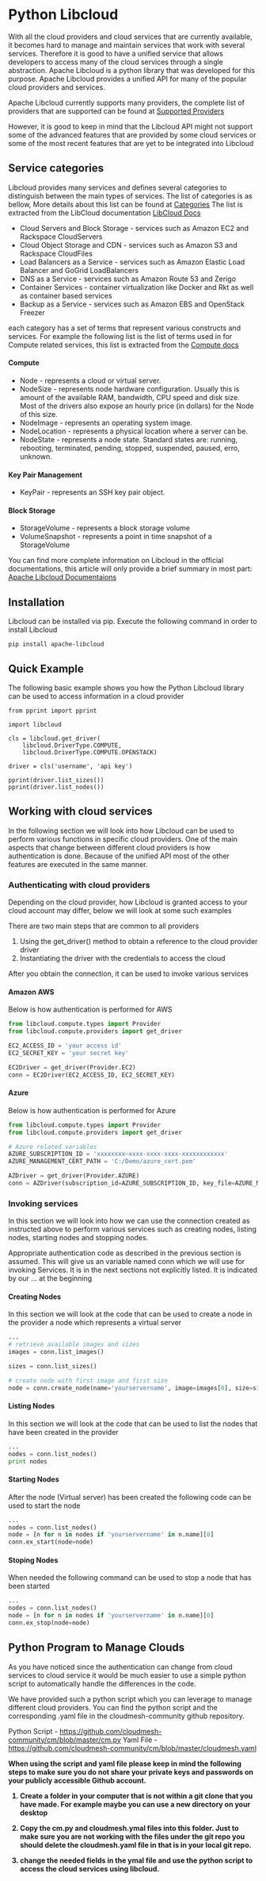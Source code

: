 # Python Libcloud
With all the cloud providers and cloud services that are currently 
available, it becomes hard to manage and maintain services that work 
with several services. Therefore it is good to have a unified service 
that allows developers to access many of the cloud services through a 
single abstraction. Apache Libcloud is a python library that was 
developed for this purpose. Apache Libcloud provides a unified API for 
many of the popular cloud providers and services.
 
 
Apache Libcloud currently supports many providers, the complete list of 
providers that are supported can be found at [Supported Providers](https://libcloud.readthedocs.io/en/latest/supported_providers.html)
 
However, it is good to keep in mind that the Libcloud API might not
support some of the advanced features that are provided by some cloud 
services or some of the most recent features that are yet to be 
integrated into Libcloud

## Service categories

Libcloud provides many services and defines several categories to 
distinguish between the main types of services. The list of categories 
is as bellow, More details about this list can be found at [Categories](https://libcloud.readthedocs.io/en/latest/index.html)
The list is extracted from the LibCloud documentation [LibCloud Docs](https://libcloud.readthedocs.io/en/latest/index.html)

* Cloud Servers and Block Storage - services such as Amazon EC2 and 
Rackspace CloudServers
* Cloud Object Storage and CDN - services such as Amazon S3 and 
Rackspace CloudFiles
* Load Balancers as a Service - services such as Amazon Elastic 
Load Balancer and GoGrid LoadBalancers
* DNS as a Service - services such as Amazon Route 53 and Zerigo
* Container Services - container virtualization like Docker and Rkt 
as well as container based services
* Backup as a Service - services such as Amazon EBS and OpenStack Freezer

each category has a set of terms that represent various constructs and
services. For example the following list is the list of terms used in
for Compute related services, this list is extracted from the [Compute docs](https://libcloud.readthedocs.io/en/latest/compute/index.html)

#### Compute

* Node - represents a cloud or virtual server.
* NodeSize - represents node hardware configuration. Usually this is
 amount of the available RAM, bandwidth, CPU speed and disk size. 
 Most of the drivers also expose an hourly price (in dollars) for 
 the Node of this size.
* NodeImage - represents an operating system image.
* NodeLocation - represents a physical location where a server can be.
* NodeState - represents a node state. Standard states are: running, 
rebooting, terminated, pending, stopped, suspended, paused, erro, unknown.

#### Key Pair Management
* KeyPair - represents an SSH key pair object.

#### Block Storage

* StorageVolume - represents a block storage volume
* VolumeSnapshot - represents a point in time snapshot of a StorageVolume

You can find more complete information on Libcloud in the official 
documentations, this article will only provide a brief summary in most 
part: [Apache Libcloud Documentaions](https://libcloud.readthedocs.io/en/latest/index.html)

## Installation

Libcloud can be installed via pip. Execute the following command in order
to install Libcloud

```console
pip install apache-libcloud
```

## Quick Example

The following basic example shows you how the Python Libcloud library
can be used to access information in a cloud provider

```code
from pprint import pprint

import libcloud

cls = libcloud.get_driver(
    libcloud.DriverType.COMPUTE,
    libcloud.DriverType.COMPUTE.OPENSTACK)

driver = cls('username', 'api key')

pprint(driver.list_sizes())
pprint(driver.list_nodes())
```

## Working with cloud services
In the following section we will look into how Libcloud can be used to
perform various functions in specific cloud providers. One of the main 
aspects that change between different cloud providers is how authentication
is done. Because of the unified API most of the other features are
executed in the same manner.

### Authenticating with cloud providers
Depending on the cloud provider, how Libcloud is granted access to your
cloud account may differ, below we will look at some such examples

There are two main steps that are common to all providers

1. Using the get_driver() method to obtain a reference to the cloud 
provider driver
2. Instantiating the driver with the credentials to access the cloud

After you obtain the connection, it can be used to invoke various services



#### Amazon AWS
Below is how authentication is performed for AWS 

```Python
from libcloud.compute.types import Provider
from libcloud.compute.providers import get_driver

EC2_ACCESS_ID = 'your access id'
EC2_SECRET_KEY = 'your secret key'

EC2Driver = get_driver(Provider.EC2)
conn = EC2Driver(EC2_ACCESS_ID, EC2_SECRET_KEY)
```

#### Azure
Below is how authentication is performed for Azure 

```Python
from libcloud.compute.types import Provider
from libcloud.compute.providers import get_driver

# Azure related variables
AZURE_SUBSCRIPTION_ID = 'xxxxxxxx–xxxx-xxxx-xxxx-xxxxxxxxxxxx'
AZURE_MANAGEMENT_CERT_PATH = 'C:/Demo/azure_cert.pem'

AZDriver = get_driver(Provider.AZURE)
conn = AZDriver(subscription_id=AZURE_SUBSCRIPTION_ID, key_file=AZURE_MANAGEMENT_CERT_PATH)
``` 

### Invoking services
 
In this section we will look into how we can use the connection created
as instructed above to perform various services such as creating nodes,
listing nodes, starting nodes and stopping nodes.

Appropriate authentication code as described in the previous section  is
assumed. This will give us an variable named conn which we will use for
invoking Services. It is in the next sections not explicitly listed. 
It is indicated by our ... at the beginning 

#### Creating Nodes

In this section we will look at the code that can be used to create a 
node in the provider a node which represents a virtual server

```Python
...
# retrieve available images and sizes
images = conn.list_images()

sizes = conn.list_sizes()

# create node with first image and first size
node = conn.create_node(name='yourservername', image=images[0], size=sizes[0])
```

#### Listing Nodes

In this section we will look at the code that can be used to list the
nodes that have been created in the provider

```Python
...
nodes = conn.list_nodes()
print nodes
```

#### Starting Nodes
After the node (Virtual server) has been created the following code can
be used to start the node

```Python
...
nodes = conn.list_nodes()
node = [n for n in nodes if 'yourservername' in n.name][0]
conn.ex_start(node=node)
```

#### Stoping Nodes
When needed the following command can be used to stop a node that has 
been started

```Python
...
nodes = conn.list_nodes()
node = [n for n in nodes if 'yourservername' in n.name][0]
conn.ex_stop(node=node)
```

## Python Program to Manage Clouds
As you have noticed since the authentication can change from cloud 
services to cloud service it would be much easier to use a simple 
python script to automatically handle the differences in the code.

We have provided such a python script which you can leverage to manage 
different cloud providers. You can find the python script and the 
corresponding .yaml file in the cloudmesh-community github repository.

Python Script - <https://github.com/cloudmesh-community/cm/blob/master/cm.py>
Yaml File - <https://github.com/cloudmesh-community/cm/blob/master/cloudmesh.yaml>

<b>When using the script and yaml file please keep in mind the following 
steps to make sure you do not share your private keys and passwords on
your publicly accessible Github account.<b>

1. Create a folder in your computer that is not within a git clone that 
you have made. For example maybe you can use a new directory on your
desktop

2. Copy the cm.py and cloudmesh.ymal files into this folder. Just to make
sure you are not working with the files under the git repo you should delete
the cloudmesh.yaml file in that is in your local git repo.

3. change the needed fields in the ymal file and use the python script to
access the cloud services using libcloud. 